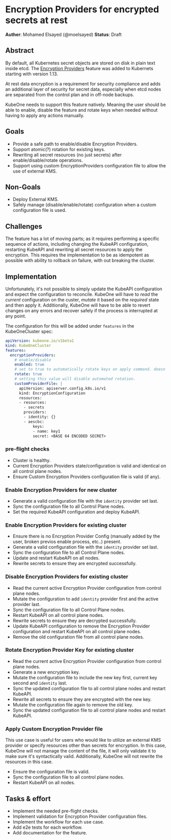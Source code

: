 # Encryption Providers for encrypted secrets at rest

**Auther**: Mohamed Elsayed (@moelsayed)
**Status**: Draft


## Abstract

By default, all Kubernetes secret objects are stored on disk in plain text inside etcd. The [Encryption Providers](https://kubernetes.io/docs/tasks/administer-cluster/encrypt-data/
) feature was added to Kubernets starting with version 1.13. 

At rest data encryption is a requirement for security compliance and adds an additional layer of security for secret data, especially when etcd nodes are separated from the control plan and in off-node backups. 

KubeOne needs to support this feature natively. Meaning the user should be able to enable, disable the feature and rotate keys when needed without having to apply any actions manually. 

## Goals

* Provide a safe path to enable/disable Encryption Providers.
* Support atomic(?) rotation for existing keys.
* Rewriting all secret resources (no just secrets) after enable/disable/rotate operations.
* Support using custom EncryptionProviders configuration file to allow the use of external KMS.

## Non-Goals

* Deploy External KMS.
* Safely manage (disable/enable/rotate) configuration when a custom configuration file is used. 

## Challenges

The feature has a lot of moving parts; as it requires performing a specific sequence of actions, including changing the KubeAPI configuration, restarting KubeAPI and rewriting all secret resources to apply the encryption. This requires the implementation to be as idempotent as possible with ability to rollback on failure, with out breaking the cluster. 

## Implementation

Unfortunately, it's not possible to simply update the KubeAPI configuration and expect the configuration to reconcile. KubeOne will have to _read_ the _current_ configuration on the custer, _mutate_ it based on the _required_ state and then apply it. Additionally, KubeOne will have to be able to revert changes on any errors and recover safely if the process is interrupted at any point.

The configuration for this will be added under `features` in the KubeOneCluster spec:

```yaml
apiVersion: kubeone.io/v1beta1
kind: KubeOneCluster
features:
  encryptionProviders:
    # enable/disable 
    enabled: true
    # set to true to automatically rotate keys on apply command. doesn't work with `customProviderFile` set.
    rotate: true
    # setting this value will disable automated rotation.
    customProviderFile: |
      apiVersion: apiserver.config.k8s.io/v1
      kind: EncryptionConfiguration
      resources:
      - resources:
        - secrets
        providers:
        - identity: {}
        - aescbc:
            keys:
            - name: key1
            secret: <BASE 64 ENCODED SECRET>
```

### pre-flight checks
 * Cluster is healthy.
 * Current Encryption Providers state/configuration is valid and identical on all control plane nodes.
 * Ensure Custom Encryption Providers configuration file is valid (if any). 

### Enable Encryption Providers for new cluster
* Generate a valid configuration file with the `identity` provider set last.
* Sync the configuration file to all Control Plane nodes. 
* Set the required KubeAPI configuration and deploy KubeAPI.

### Enable Encryption Providers for existing cluster

* Ensure there is no Encryption Provider Config (manually added by the user, broken previos enable process, etc..) present.
* Generate a valid configuration file with the `identity` provider set last.
* Sync the configuration file to all Control Plane nodes. 
* Update and restart KubeAPI on all nodes.
* Rewrite secrets to ensure they are encrypted successfully.

### Disable Encryption Providers for existing cluster 

* Read the current active Encryption Provider configuration from control plane nodes.
* Mutate the configuration to add `identity` provider first and the active provider last.
* Sync the configuration file to all Control Plane nodes. 
* Restart KubeAPI on all control plane nodes.
* Rewrite secrets to ensure they are decrypted successfully.
* Update KubeAPI configuration to remove the Encryption Provider configuration and restart KubeAPI on all control plane nodes. 
* Remove the old configuration file from all control plane nodes.

### Rotate Encryption Provider Key for existing cluster

* Read the current active Encryption Provider configuration from control plane nodes.
* Generate a new encryption key.
* Mutate the configuration file to include the new key first, current key second and `identity` last.
* Sync the updated configuration file to all control plane nodes and restart KubeAPI.
* Rewrite all secrets to ensure they are encrypted with the new key.
* Mutate the configuration file again to remove the old key.
* Sync the updated configuration file to all control plane nodes and restart KubeAPI.

### Apply Custom Encryption Provider file
This use case is useful for users who would like to utilize an external KMS provider or specify resources other than secrets for encryption. In this case, KubeOne will not manage the content of the file, it will only validate it to make sure it's syntactically valid. Additionally, KubeOne will not rewrite the resources in this case. 

* Ensure the configuration file is valid. 
* Sync the configuration file to all control plane nodes.
* Restart KubeAPI on all nodes. 

## Tasks & effort
* Implement the needed pre-flight checks.
* Implement validation for Encryption Provider configuration files. 
* Implement the workflow for each use case. 
* Add e2e tests for each workflow.
* Add documentation for the feature. 